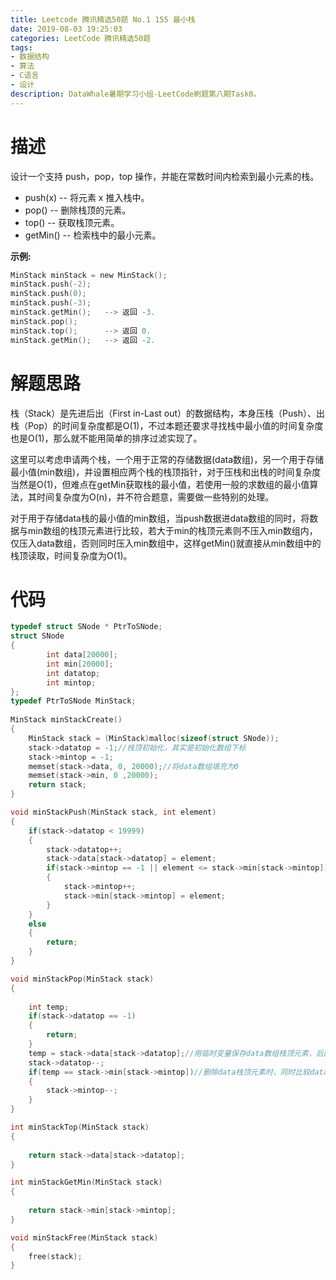 ```yaml
---
title: Leetcode 腾讯精选50题 No.1 155 最小栈
date: 2019-08-03 19:25:03
categories: LeetCode 腾讯精选50题
tags:
- 数据结构
- 算法
- C语言
- 设计
description: DataWhale暑期学习小组-LeetCode刷题第八期Task0。
---
```



# 描述
    
设计一个支持 push，pop，top 操作，并能在常数时间内检索到最小元素的栈。

- push(x) -- 将元素 x 推入栈中。
- pop() -- 删除栈顶的元素。
- top() -- 获取栈顶元素。
- getMin() -- 检索栈中的最小元素。

**示例:** 


```c
MinStack minStack = new MinStack();
minStack.push(-2);
minStack.push(0);
minStack.push(-3);
minStack.getMin();   --> 返回 -3.
minStack.pop();
minStack.top();      --> 返回 0.
minStack.getMin();   --> 返回 -2.
```

# 解题思路

栈（Stack）是先进后出（First in-Last out）的数据结构，本身压栈（Push）、出栈（Pop）的时间复杂度都是O(1)，不过本题还要求寻找栈中最小值的时间复杂度也是O(1)，那么就不能用简单的排序过滤实现了。
    
这里可以考虑申请两个栈，一个用于正常的存储数据(data数组)，另一个用于存储最小值(min数组)，并设置相应两个栈的栈顶指针，对于压栈和出栈的时间复杂度当然是O(1)，但难点在getMin获取栈的最小值，若使用一般的求数组的最小值算法，其时间复杂度为O(n)，并不符合题意，需要做一些特别的处理。
    
对于用于存储data栈的最小值的min数组，当push数据进data数组的同时，将数据与min数组的栈顶元素进行比较，若大于min的栈顶元素则不压入min数组内，仅压入data数组，否则同时压入min数组中，这样getMin()就直接从min数组中的栈顶读取，时间复杂度为O(1)。 
   
# 代码
  
```c 
typedef struct SNode * PtrToSNode;
struct SNode
{
        int data[20000];
        int min[20000];
        int datatop;
        int mintop;
};
typedef PtrToSNode MinStack;
    
MinStack minStackCreate() 
{
    MinStack stack = (MinStack)malloc(sizeof(struct SNode));
    stack->datatop = -1;//栈顶初始化，其实是初始化数组下标
    stack->mintop = -1;
    memset(stack->data, 0, 20000);//将data数组填充为0
    memset(stack->min, 0 ,20000);
    return stack;
}

void minStackPush(MinStack stack, int element) 
{
    if(stack->datatop < 19999)
    {
        stack->datatop++;
        stack->data[stack->datatop] = element;
        if(stack->mintop == -1 || element <= stack->min[stack->mintop])//判断min栈为空或者栈顶元素大于将被压入的数据时则同时压入min栈
        {
            stack->mintop++;
            stack->min[stack->mintop] = element;
        }
    }
    else
    {
        return;
    }
}

void minStackPop(MinStack stack) 
{
    
    int temp;
    if(stack->datatop == -1)
    {
        return;
    }
    temp = stack->data[stack->datatop];//用临时变量保存data数组栈顶元素，后面与min数组的栈顶元素进行比较
    stack->datatop--;
    if(temp == stack->min[stack->mintop])//删除data栈顶元素时，同时比较data栈顶元素值是否等于min数组的栈顶元素值，若相等则min数组出栈
    {
        stack->mintop--;
    }
}

int minStackTop(MinStack stack) 
{
    
    return stack->data[stack->datatop];
}

int minStackGetMin(MinStack stack) 
{
    
    return stack->min[stack->mintop];
}

void minStackFree(MinStack stack) 
{
    free(stack);
}
```














